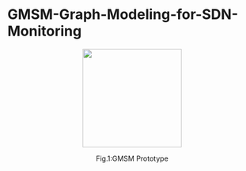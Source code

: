 # GMSM-Graph-Modeling-for-SDN-Monitoring

<div class="container">
  <div class="subcontainer">
    <figure>
      <p align="center">
      <img  src="https://user-images.githubusercontent.com/12594727/170258380-fcb0a9ad-43ce-4458-bb1a-4cec222107ed.png" width="200" height="200"/>
      <figcaption><p align="center">Fig.1:GMSM Prototype</figcaption>
    </figure>
  </div>
</div>
